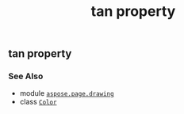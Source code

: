 ﻿---
title: tan property
second_title: Aspose.Page for Python via .NET API References
description: 
type: docs
weight: 1470
url: /python-net/aspose.page.drawing/color/tan/
is_root: false
---

## tan property


### See Also
* module [`aspose.page.drawing`](../../)
* class [`Color`](/page/python-net/aspose.page.drawing/color)
